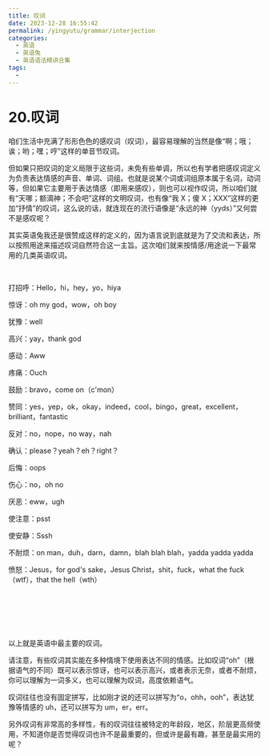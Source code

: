 ```yaml
---
title: 叹词
date: 2023-12-28 16:55:42
permalink: /yingyutu/grammar/interjection
categories:
  - 英语
  - 英语兔
  - 英语语法精讲合集
tags:
  - 
---
```

# 20.叹词

‍‍咱们生活中充满了形形色色的感叹词（叹词），最容易理解的当然是像‍‍“啊；哦；诶；哟；嘿；哼”这样的单音节叹词。

<!-- more -->


但如果只把叹词的定义局限于这些词，未免有些单调，所以也有学者把感叹词定义为‍‍负责表达情感的声音、单词、词组。也就是说某个词或词组原本属于名词，动词等，但如果它主要用于表达情感（即用来感叹），则也可以视作‍‍叹词，所以咱们就有“天哪；额滴神；不会吧”这样的文明叹词，也有像“我 X；傻 X；XXX”这样的更加“抒情”的叹词，这么说的话，就连现在的流行语像是“永远的神（yyds）”又何尝不是感叹呢？‍‍

其实英语兔我还是很赞成这样的定义的，‍‍因为语言说到底就是为了交流和表达，所以按照用途来描述叹词自然符合这一主旨。‍‍这次咱们就来按情感/用途说一下最常用的几类英语叹词。

‍

打招呼：Hello，hi，hey，yo，hiya

惊讶：oh my god，wow，oh boy

犹豫：well

高兴：yay，thank god

感动：Aww

疼痛：Ouch

鼓励：bravo，come on（c'mon）

赞同：yes，yep，ok，okay，indeed，cool，bingo，great，excellent，brilliant，fantastic

反对：no，nope，no way，nah

确认：please？yeah？eh？right？

后悔：oops

伤心：no，oh no

厌恶：eww，ugh

使注意：psst

使安静：Sssh

不耐烦：on man，duh，darn，damn，blah blah blah，yadda yadda yadda

愤怒：Jesus，for god's sake，Jesus Christ，shit，fuck，what the fuck（wtf），that the hell（wth）

‍

‍

‍

以上就是英语中最主要的叹词。‍‍

请注意，有些叹词其实能在多种情境下使用表达不同的情感。‍‍比如叹词“oh”（根据语气的不同）既可以表示惊讶，也可以表示高兴，或者表示无奈‍‍，或者不耐烦，你可以理解为一词多义，也可以理解为叹词，高度依赖语气。

叹词往往也没有固定拼写，比如刚才说的还可以拼写为“o，ohh，ooh”，‍‍表达犹豫等情感的 uh，还可以拼写为 um，er，err。‍‍

另外叹词有非常高的多样性，有的叹词往往被特定的年龄段，地区，阶层更高频使用，‍‍不知道你是否觉得叹词也许不是最重要的，但或许是最有趣，甚至是最实用的呢？‍
